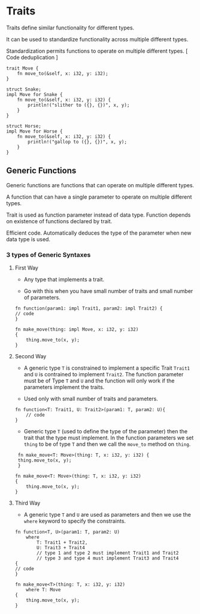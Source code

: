 # Traits

Traits define similar functionality for different types.

It can be used to standardize functionality across multiple different types.

Standardization permits functions to operate on multiple different types. [ Code deduplication ]

```rust, ignore
trait Move {
    fn move_to(&self, x: i32, y: i32);
}

struct Snake;
impl Move for Snake {
    fn move_to(&self, x: i32, y: i32) {
        println!("slither to ({}, {})", x, y);
    }
}

struct Horse;
impl Move for Horse {
    fn move_to(&self, x: i32, y: i32) {
        println!("gallop to ({}, {})", x, y);
    }
}
```

## Generic Functions

Generic functions are functions that can operate on multiple different types.

A function that can have a single parameter to operate on multiple different types.

Trait is used as function parameter instead of data type. Function depends on existence of functions declared by trait.

Efficient code. Automatically deduces the type of the parameter when new data type is used.

### 3 types of Generic Syntaxes

1. First Way

   * Any type that implements a trait. 
   
   * Go with this when you have small number of traits and small number of parameters.
    
    ```rust, ignore
    fn function(param1: impl Trait1, param2: impl Trait2) {
    // code
    }
    ```
        
    ```rust, ignore
    fn make_move(thing: impl Move, x: i32, y: i32)
    {
        thing.move_to(x, y);
    }
    ```

2. Second Way

   * A generic type `T` is constrained to implement a specific Trait `Trait1` and `U` is contrained to implement `Trait2`.
   The function parameter must be of Type `T` and `U` and the function will only work if the parameters implement the traits.

   * Used only with small number of traits and parameters.

   ```rust,ignore
   fn function<T: Trait1, U: Trait2>(param1: T, param2: U){
       // code
   }
   ```
   * Generic type `T` (used to define the type of the parameter) then the trait that the type must implement.
     In the function parameters we set `thing` to be of type `T`
     and then we call the `move_to` method on `thing`.

   ```rust, ignore
    fn make_move<T: Move>(thing: T, x: i32, y: i32) {
    thing.move_to(x, y);
    }
    ```

    ```rust, ignore
    fn make_move<T: Move>(thing: T, x: i32, y: i32)
    {
        thing.move_to(x, y);
    }
    ```

3. Third Way

   * A generic type `T` and `U` are used as parameters and then we use the `where` keyword to specify the constraints.
       
   ```rust, ignore
   fn function<T, U>(param1: T, param2: U)
       where
           T: Trait1 + Trait2,
           U: Trait3 + Trait4
           // type 1 and type 2 must implement Trait1 and Trait2
           // type 3 and type 4 must implement Trait3 and Trait4
   {
   // code
   }
   ```

    ```rust, ignore
    fn make_move<T>(thing: T, x: i32, y: i32)
        where T: Move
    {
        thing.move_to(x, y);
    }
    ```  


